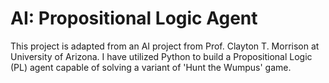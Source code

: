 # AI: Propositional Logic Agent
This project is adapted from an AI project from Prof. Clayton T. Morrison at University of Arizona. 
I have utilized Python to build a Propositional Logic (PL) agent capable of solving a variant of 'Hunt the Wumpus' game.

